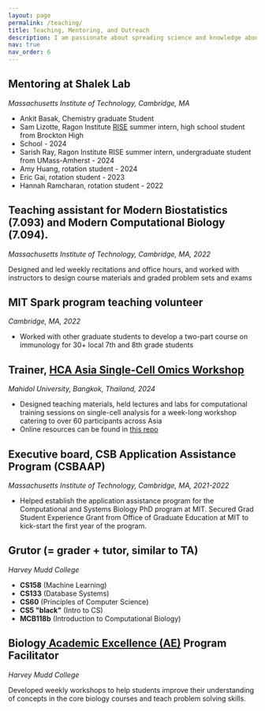 ```yaml
---
layout: page
permalink: /teaching/
title: Teaching, Mentoring, and Outreach
description: I am passionate about spreading science and knowledge about my research and mentoring younger students and scientists. Please feel free to reach out to me if you have any questions!
nav: true
nav_order: 6
---
```




## Mentoring at Shalek Lab
*Massachusetts Institute of Technology, Cambridge, MA*
- Ankit Basak, Chemistry graduate Student
- Sam Lizotte, Ragon Institute [RISE](https://ragoninstitute.org/get-involved/internships/) summer intern, high school student from Brockton High
- School - 2024
- Sarish Ray, Ragon Institute RISE summer intern, undergraduate student from UMass-Amherst - 2024
- Amy Huang, rotation student - 2024
- Eric Gai, rotation student - 2023
- Hannah Ramcharan, rotation student - 2022 


## Teaching assistant for Modern Biostatistics (7.093) and Modern Computational Biology (7.094). 

*Massachusetts Institute of Technology, Cambridge, MA, 2022*

Designed and led weekly recitations and office hours, and worked with instructors to design course materials and graded problem sets and exams

## MIT Spark program teaching volunteer
*Cambridge, MA, 2022*

- Worked with other graduate students to develop a two-part course on immunology for 30+ local 7th and 8th grade students

## Trainer, [HCA Asia Single-Cell Omics Workshop](https://events.humancellatlas.org/hca_asiaws2024/home)
*Mahidol University, Bangkok, Thailand, 2024*

- Designed teaching materials, held lectures and labs for computational training sessions on single-cell analysis for a week-long workshop catering to over 60 participants across Asia
- Online resources can be found in [this repo](https://github.com/ShalekLab/HCA_Thailand_2024_workshop/tree/main)

## Executive board, CSB Application Assistance Program (CSBAAP)
*Massachusetts Institute of Technology, Cambridge, MA, 2021-2022*

- Helped establish the application assistance program for the Computational and Systems Biology PhD program at MIT. Secured Grad Student Experience Grant from Office of Graduate Education at MIT to kick-start the first year of the program.

## Grutor (= grader + tutor, similar to TA)

*Harvey Mudd College*

- **CS158** (Machine Learning)
- **CS133** (Database Systems)
- **CS60** (Principles of Computer Science)
- **CS5 "black"** (Intro to CS)
- **MCB118b** (Introduction to Computational Biology) 

## Biology[ Academic Excellence (AE)](https://www.hmc.edu/learning-programs/academic-excellence/) Program Facilitator

*Harvey Mudd College*

Developed weekly workshops to help students improve their understanding of concepts in the core biology courses and teach problem solving skills.

